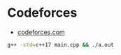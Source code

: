 # Codeforces

- [codeforces.com](https://codeforces.com/)

```bash
g++ -std=c++17 main.cpp && ./a.out
```

